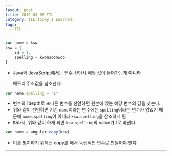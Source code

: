 ```yaml
---
layout: post
title: 2019-03-08 TIL
category: TIL(Today I Learned)
tags:
  - TIL
---
```




```javascript
var name = ksw
ksw = {
    id = 1,
    spelling = kwonsoonwoo
}
```

- Java와 JavaScript에서는 변수 선언시 해당 값이 들어가는게 아니라

  메모리 주소값을 참조한다

```javascript
var name.spelling = "1"
```

- 변수의 1depth로 또다른 변수를 선언하면 원본에 있는 해당 변수의 값을 찾는다.
- 위와 같이 선언하면 기존 `name`이라는 변수에는 `spelling`이라는 변수가 없었기 때문에 `name.spelling`이 아니라 `ksw.spelling`을 참조하게 됨
- 따라서, 위와 같이 하게 되면 `ksw.spelling`의 value가 1로 바뀐다.

```javascript
var name = angular.copy(ksw)
```

- 이를 방지하기 위해선 copy를 해서 독립적인 변수로 만들어야 한다.

---

